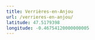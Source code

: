 ```yaml
---
title: Verrières-en-Anjou
url: /verrieres-en-anjou/
latitude: 47.5179398
longitude: -0.46754120000000005
---
```

